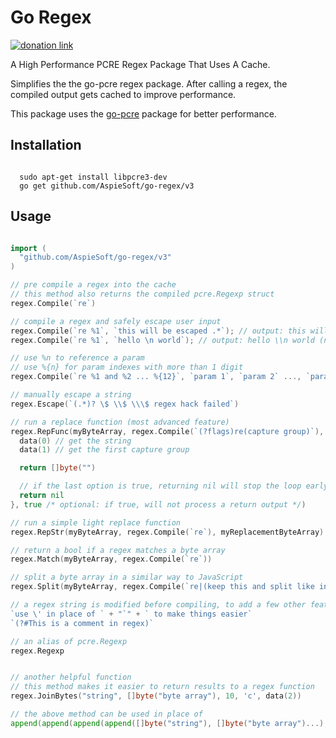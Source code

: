 # Go Regex

[![donation link](https://img.shields.io/badge/buy%20me%20a%20coffee-paypal-blue)](https://paypal.me/shaynejrtaylor?country.x=US&locale.x=en_US)

A High Performance PCRE Regex Package That Uses A Cache.

Simplifies the the go-pcre regex package.
After calling a regex, the compiled output gets cached to improve performance.

This package uses the [go-pcre](https://github.com/GRbit/go-pcre) package for better performance.

## Installation

```shell script

  sudo apt-get install libpcre3-dev
  go get github.com/AspieSoft/go-regex/v3

```

## Usage

```go

import (
  "github.com/AspieSoft/go-regex/v3"
)

// pre compile a regex into the cache
// this method also returns the compiled pcre.Regexp struct
regex.Compile(`re`)

// compile a regex and safely escape user input
regex.Compile(`re %1`, `this will be escaped .*`); // output: this will be escaped \.\*
regex.Compile(`re %1`, `hello \n world`); // output: hello \\n world (note: the \ was escaped, and the n is literal)

// use %n to reference a param
// use %{n} for param indexes with more than 1 digit
regex.Compile(`re %1 and %2 ... %{12}`, `param 1`, `param 2` ..., `param 12`);

// manually escape a string
regex.Escape(`(.*)? \$ \\$ \\\$ regex hack failed`)

// run a replace function (most advanced feature)
regex.RepFunc(myByteArray, regex.Compile(`(?flags)re(capture group)`), func(data func(int) []byte) []byte {
  data(0) // get the string
  data(1) // get the first capture group

  return []byte("")

  // if the last option is true, returning nil will stop the loop early
  return nil
}, true /* optional: if true, will not process a return output */)

// run a simple light replace function
regex.RepStr(myByteArray, regex.Compile(`re`), myReplacementByteArray)

// return a bool if a regex matches a byte array
regex.Match(myByteArray, regex.Compile(`re`))

// split a byte array in a similar way to JavaScript
regex.Split(myByteArray, regex.Compile(`re|(keep this and split like in JavaScript)`))

// a regex string is modified before compiling, to add a few other features
`use \' in place of ` + "`" + ` to make things easier`
`(?#This is a comment in regex)`

// an alias of pcre.Regexp
regex.Regexp


// another helpful function
// this method makes it easier to return results to a regex function
regex.JoinBytes("string", []byte("byte array"), 10, 'c', data(2))

// the above method can be used in place of
append(append(append(append([]byte("string"), []byte("byte array")...), []byte(strconv.Itoa(10))...), 'c'), data(2)...)

```
